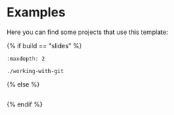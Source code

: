 # Examples

Here you can find some projects that use this template:

{% if build == "slides" %}
<!-- BUILDING THE SLIDES -->
```{toctree}
:maxdepth: 2

./working-with-git
```
{% else %}
<!-- BUILDING THE PAGES -->
```{include} ./working-with-git.md
```
{% endif %}

